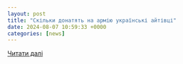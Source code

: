 ```yaml
---
layout: post
title: "Скільки донатять на армію українські айтівці"
date: 2024-08-07 10:59:33 +0000
categories: [news]
---
```


[Читати далі](https://24tv.ua/business/donati-vid-aytivtsiv-yaki-sumi-perekazuyut-fahivtsi-it-ukrayinsku_n2613144)
